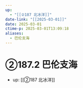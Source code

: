 ```yaml
---
up:
  - "[[②187 北冰洋]]"
date-link: "[[2025-03-01]]"
date: 2025-03-01
ctime-p: 2025-03-01T13:09:18
aliases:
  - 巴伦支海
---
```


# ②187.2 巴伦支海

- up: [[②187 北冰洋]]
